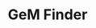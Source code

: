 ---
title: GeM Finder
description: Google Chrome Extension to navigate the GeM website and get personalized bids.
hero_image: projects/portfolio-website.png
hero_tag: featured
filter_category:
  - Plugins & Extensions
  - Full Stack Development
tags:
  - Google Chrome Extension
  - Web Scraping
  - Govt. of India API
  - Data Analysis
  - Personalization
links:
  preview: https://gem-finder.vercel.app/
  github: https://github.com/aakash-durgabari/gem-finder
timeline: < 1 month
year: 2024
benefits:
  - 
    metric: 3
    label: Days Delivery
  - 
    metric: 100%
    label: Handover
  - 
    metric: 100%
    label: Knowledge Transfer
---